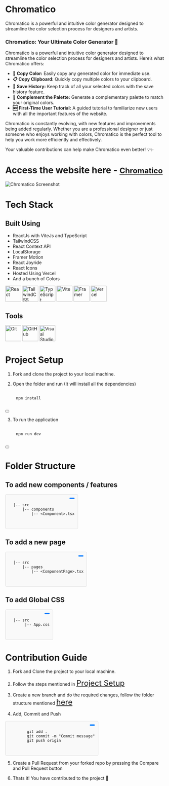 # Chromatico
Chromatico is a powerful and intuitive color generator designed to streamline the color selection process for designers and artists.

### Chromatico: Your Ultimate Color Generator 🎨

Chromatico is a powerful and intuitive color generator designed to streamline the color selection process for designers and artists. Here’s what Chromatico offers:

- **🎨 Copy Color:** Easily copy any generated color for immediate use.
- **📋 Copy Clipboard:** Quickly copy multiple colors to your clipboard.
- **💾 Save History:** Keep track of all your selected colors with the save history feature.
- **🌈 Complement the Palette:** Generate a complementary palette to match your original colors.
- **🆕 First-Time User Tutorial:** A guided tutorial to familiarize new users with all the important features of the website.

Chromatico is constantly evolving, with new features and improvements being added regularly. Whether you are a professional designer or just someone who enjoys working with colors, Chromatico is the perfect tool to help you work more efficiently and effectively.

Your valuable contributions can help make Chromatico even better! 💡✨


# Access the website here - <a href="https://chromcolor.vercel.app" style="font-size: 24px;">Chromatico</a>



![Chromatico Screenshot](https://raw.githubusercontent.com/dev-shetty/Chromatico/main/public/ChromaticoHome.png)


# **Tech Stack**

## Built Using

* ReactJs with ViteJs and TypeScript
* TailwindCSS
* React Context API
* LocalStorage
* Framer Motion
* React Joyride
* React Icons
* Hosted Using Vercel
* And a bunch of Colors

<p align="left">
  <img src="https://camo.githubusercontent.com/3babc94d778f96441b3a66615fb5ee88c6ed04f174ed49b04df92b071a7d0e80/68747470733a2f2f696d672e736869656c64732e696f2f62616467652f72656163742d2532333230323332612e7376673f7374796c653d666f722d7468652d6261646765266c6f676f3d7265616374266c6f676f436f6c6f723d253233363144414642" alt="React" style="max-width:100%;" height="50"/>
  <img src="https://camo.githubusercontent.com/3b41d3ae73bc489dbb2be32e772cc814e3a76e372027056c72e5b970c04684a5/68747470733a2f2f696d672e736869656c64732e696f2f62616467652f7461696c77696e646373732d2532333338423241432e7376673f7374796c653d666f722d7468652d6261646765266c6f676f3d7461696c77696e642d637373266c6f676f436f6c6f723d7768697465" alt="TailwindCSS" style="max-width:100%;" height="50"/>
  <img src="https://camo.githubusercontent.com/a00920b123df05b3df5e368e509f18bacd65bc5909698fb42be5f35063550f47/68747470733a2f2f696d672e736869656c64732e696f2f62616467652f747970657363726970742d2532333030374143432e7376673f7374796c653d666f722d7468652d6261646765266c6f676f3d74797065736372697074266c6f676f436f6c6f723d7768697465" alt="TypeScript" style="max-width:100%;" height="50"/>
  <img src="https://camo.githubusercontent.com/3a15a92b116b1afb31a0ccaab1eedc0b09251b6f0f5b149ba91d488ae6a47ad3/68747470733a2f2f696d672e736869656c64732e696f2f62616467652f766974652d2532333634364346462e7376673f7374796c653d666f722d7468652d6261646765266c6f676f3d76697465266c6f676f436f6c6f723d7768697465" alt="Vite" style="max-width:100%;" height="50"/>
  <img src="https://camo.githubusercontent.com/7e9ab84ebfb533be762e9fdad6cffbe47bca54a7bb9f9d3de0507f690385cefa/68747470733a2f2f696d672e736869656c64732e696f2f62616467652f4672616d65722d626c61636b3f7374796c653d666f722d7468652d6261646765266c6f676f3d6672616d6572266c6f676f436f6c6f723d626c7565" alt="Framer" style="max-width:100%;" height="50"/>
  <img src="https://camo.githubusercontent.com/b9ff564d8c311812747f1aacea54cf703d850756f9179f9eff6899da20a701a2/68747470733a2f2f696d672e736869656c64732e696f2f62616467652f76657263656c2d2532333030303030302e7376673f7374796c653d666f722d7468652d6261646765266c6f676f3d76657263656c266c6f676f436f6c6f723d7768697465" alt="Vercel" style="max-width:100%;" height="50"/>
</p>

## Tools

<p align="left">
  <img src="https://camo.githubusercontent.com/3d768e26ac10ba994a60ed19acd487895cc43a9cdd43e9305c2408b93136234d/68747470733a2f2f696d672e736869656c64732e696f2f62616467652f6769742d2532334630353033332e7376673f7374796c653d666f722d7468652d6261646765266c6f676f3d676974266c6f676f436f6c6f723d7768697465" alt="Git" style="max-width:100%;" height="50"/>
  <img src="https://camo.githubusercontent.com/410d86e43f847d3f6e3027fa6f0c2fb7641d893fa601d863a943eac968c41890/68747470733a2f2f696d672e736869656c64732e696f2f62616467652f6769746875622d2532333132313031312e7376673f7374796c653d666f722d7468652d6261646765266c6f676f3d676974687562266c6f676f436f6c6f723d7768697465" alt="GitHub" style="max-width:100%;" height="50"/>
  <img src="https://camo.githubusercontent.com/998382ebc9a32162128b00b597ea488192df024fd015e5edec001fe29fcb93a6/68747470733a2f2f696d672e736869656c64732e696f2f62616467652f56697375616c25323053747564696f253230436f64652d3030373864372e7376673f7374796c653d666f722d7468652d6261646765266c6f676f3d76697375616c2d73747564696f2d636f6465266c6f676f436f6c6f723d7768697465" alt="Visual Studio Code" style="max-width:100%;" height="50"/>
</p>

# <div id="project-setup">Project Setup</div>

1. Fork and clone the project to your local machine.

2. Open the folder and run (It will install all the dependencies)

<div style="position: relative; display: inline-block;">
  <pre>
    <code>npm install</code>
  </pre>
  <button onclick="copyToClipboard('npm install')" style="position: relative; top: 0; right: 0; padding: 2px 4px; font-size: 12px; cursor: pointer;"></button>
</div>

3. To run the application
  
   <div style="position: relative; display: inline-block;">
  <pre>
    <code>npm run dev</code>
  </pre>
  <button onclick="copyToClipboard('npm run dev')" style="position: relative; top: 0; right: 0; padding: 2px 4px; font-size: 12px; cursor: pointer;"></button>
</div>


# <div id="folder-structure">Folder Structure</div>

## To add new components / features

<div style="position: relative; display: inline-block; border: 1px solid #ddd; border-radius: 4px; padding: 10px; background-color: #f9f9f9;">
  <pre style="margin: 0;">
  <code>
  |-- src
      |-- components
          |-- &lt;Component&gt;.tsx
  </code>
  </pre>
  <button onclick="copyToClipboard()" style="position: absolute; top: 10px; right: 10px; padding: 2px 8px; font-size: 12px; cursor: pointer; border: none; background-color: #007bff; color: white; border-radius: 3px;"></button>
</div>


## To add a new page

<div style="position: relative; display: inline-block; border: 1px solid #ddd; border-radius: 4px; padding: 10px; background-color: #f9f9f9;">
  <pre style="margin: 0;">
  <code>
  |-- src
      |-- pages
          |-- &lt;ComponentPage&gt;.tsx
  </code>
  </pre>
  <button onclick="copyToClipboard()" style="position: absolute; top: 10px; right: 10px; padding: 2px 8px; font-size: 12px; cursor: pointer; border: none; background-color: #007bff; color: white; border-radius: 3px;"></button>
</div>

## To add Global CSS

<div style="position: relative; display: inline-block; border: 1px solid #ddd; border-radius: 4px; padding: 10px; background-color: #f9f9f9;">
  <pre style="margin: 0;">
  <code>
  |-- src
       |-- App.css
  </code>
  </pre>
  <button onclick="copyToClipboard()" style="position: absolute; top: 10px; right: 10px; padding: 2px 8px; font-size: 12px; cursor: pointer; border: none; background-color: #007bff; color: white; border-radius: 3px;"></button>
</div>


# Contribution Guide

1. Fork and Clone the project to your local machine.

2. Follow the steps mentioned in <a href="#project-setup" style="font-size: 24px;">Project Setup</a>

3. Create a new branch and do the required changes, follow the folder structure mentioned <a href="#folder-structure" style="font-size: 24px;">here</a>

4. Add, Commit and Push

<div style="position: relative; display: inline-block; border: 1px solid #ddd; border-radius: 4px; padding: 10px; background-color: #f9f9f9;">
  <pre style="margin: 0;">
  <code>
        git add .
        git commit -m "Commit message"
        git push origin <branch-name>
  </code>
  </pre>
  <button onclick="copyToClipboard()" style="position: absolute; top: 10px; right: 10px; padding: 2px 8px; font-size: 12px; cursor: pointer; border: none; background-color: #007bff; color: white; border-radius: 3px;"></button>
</div>
          
5. Create a Pull Request from your forked repo by pressing the Compare and Pull Request button

6. Thats it! You have contributed to the project 🥳


